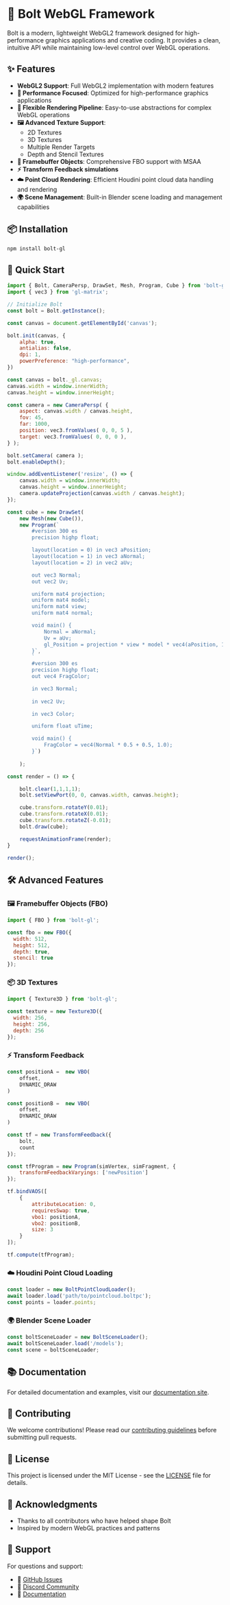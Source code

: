 # 🚀 Bolt WebGL Framework

Bolt is a modern, lightweight WebGL2 framework designed for high-performance graphics applications and creative coding. It provides a clean, intuitive API while maintaining low-level control over WebGL operations.

## ✨ Features

- **WebGL2 Support**: Full WebGL2 implementation with modern features
- **🏃 Performance Focused**: Optimized for high-performance graphics applications
- **🎨 Flexible Rendering Pipeline**: Easy-to-use abstractions for complex WebGL operations
- **🖼️ Advanced Texture Support**: 
  - 2D Textures
  - 3D Textures
  - Multiple Render Targets
  - Depth and Stencil Textures
- **🎯 Framebuffer Objects**: Comprehensive FBO support with MSAA
- **⚡ Transform Feedback simulations**
- **☁️ Point Cloud Rendering**: Efficient Houdini point cloud data handling and rendering
- **🌍 Scene Management**: Built-in Blender scene loading and management capabilities

## 📦 Installation

```bash
npm install bolt-gl
```

## 🚦 Quick Start

```javascript
import { Bolt, CameraPersp, DrawSet, Mesh, Program, Cube } from 'bolt-gl';
import { vec3 } from 'gl-matrix';

// Initialize Bolt
const bolt = Bolt.getInstance();

const canvas = document.getElementById('canvas');

bolt.init(canvas, {
    alpha: true,
    antialias: false,
    dpi: 1,
    powerPreference: "high-performance",
})

const canvas = bolt._gl.canvas;
canvas.width = window.innerWidth;
canvas.height = window.innerHeight;

const camera = new CameraPersp( {
    aspect: canvas.width / canvas.height,
    fov: 45,
    far: 1000,
    position: vec3.fromValues( 0, 0, 5 ),
    target: vec3.fromValues( 0, 0, 0 ),
} );

bolt.setCamera( camera );
bolt.enableDepth();

window.addEventListener('resize', () => {
    canvas.width = window.innerWidth;
    canvas.height = window.innerHeight;
    camera.updateProjection(canvas.width / canvas.height);
});

const cube = new DrawSet(
    new Mesh(new Cube()),
    new Program(`
        #version 300 es
        precision highp float;

        layout(location = 0) in vec3 aPosition;
        layout(location = 1) in vec3 aNormal;
        layout(location = 2) in vec2 aUv;

        out vec3 Normal;
        out vec2 Uv;

        uniform mat4 projection;
        uniform mat4 model;
        uniform mat4 view;
        uniform mat4 normal;

        void main() {
            Normal = aNormal;
            Uv = aUv;
            gl_Position = projection * view * model * vec4(aPosition, 1.0);
        }`, 
        `
        #version 300 es
        precision highp float;
        out vec4 FragColor;

        in vec3 Normal;
        
        in vec2 Uv;

        in vec3 Color;

        uniform float uTime;

        void main() {
            FragColor = vec4(Normal * 0.5 + 0.5, 1.0);
        }`)
            
    );

const render = () => {

    bolt.clear(1,1,1,1);
    bolt.setViewPort(0, 0, canvas.width, canvas.height);

    cube.transform.rotateY(0.01);
    cube.transform.rotateX(0.01);
    cube.transform.rotateZ(-0.01);
    bolt.draw(cube);

    requestAnimationFrame(render);
}

render();
```

## 🛠️ Advanced Features

### 🖼️ Framebuffer Objects (FBO)

```javascript
import { FBO } from 'bolt-gl';

const fbo = new FBO({
  width: 512,
  height: 512,
  depth: true,
  stencil: true
});
```

### 📦 3D Textures

```javascript
import { Texture3D } from 'bolt-gl';

const texture = new Texture3D({
  width: 256,
  height: 256,
  depth: 256
});
```

### ⚡ Transform Feedback

```javascript
const positionA =  new VBO(
    offset,
    DYNAMIC_DRAW
)

const positionB =  new VBO(
    offset,
    DYNAMIC_DRAW
)

const tf = new TransformFeedback({
    bolt,
    count
});

const tfProgram = new Program(simVertex, simFragment, {
    transformFeedbackVaryings: ['newPosition']
});

tf.bindVAOS([
    {
        attributeLocation: 0,
        requiresSwap: true,
        vbo1: positionA,
        vbo2: positionB,
        size: 3
    }
]);

tf.compute(tfProgram);
```

### ☁️ Houdini Point Cloud Loading

```javascript
const loader = new BoltPointCloudLoader();
await loader.load('path/to/pointcloud.boltpc');
const points = loader.points;
```

### 🌍 Blender Scene Loader

```javascript
const boltSceneLoader = new BoltSceneLoader();
await boltSceneLoader.load('/models');
const scene = boltSceneLoader;
```

## 📚 Documentation

For detailed documentation and examples, visit our [documentation site](link-to-docs).

## 🤝 Contributing

We welcome contributions! Please read our [contributing guidelines](link-to-contributing) before submitting pull requests.

## 📄 License

This project is licensed under the MIT License - see the [LICENSE](LICENSE) file for details.

## 🙏 Acknowledgments

- Thanks to all contributors who have helped shape Bolt
- Inspired by modern WebGL practices and patterns

## 💬 Support

For questions and support:
- 🐛 [GitHub Issues](link-to-issues)
- 💭 [Discord Community](link-to-discord)
- 📖 [Documentation](link-to-docs)

<!--[![NPM version][npm-image]][npm-url]
[![Actions Status][ci-image]][ci-url]
[![PR Welcome][npm-downloads-image]][npm-downloads-url]-->


